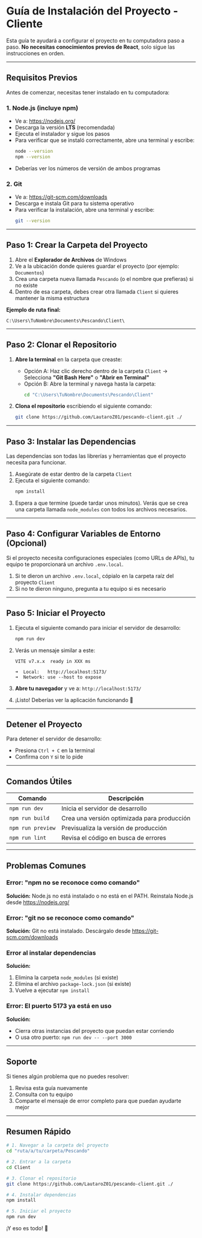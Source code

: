 # Guía de Instalación del Proyecto - Cliente

Esta guía te ayudará a configurar el proyecto en tu computadora paso a paso. **No necesitas conocimientos previos de React**, solo sigue las instrucciones en orden.

---

## Requisitos Previos

Antes de comenzar, necesitas tener instalado en tu computadora:

### 1. **Node.js** (incluye npm)
   - Ve a: https://nodejs.org/
   - Descarga la versión **LTS** (recomendada)
   - Ejecuta el instalador y sigue los pasos
   - Para verificar que se instaló correctamente, abre una terminal y escribe:
     ```bash
     node --version
     npm --version
     ```
   - Deberías ver los números de versión de ambos programas

### 2. **Git**
   - Ve a: https://git-scm.com/downloads
   - Descarga e instala Git para tu sistema operativo
   - Para verificar la instalación, abre una terminal y escribe:
     ```bash
     git --version
     ```

---

## Paso 1: Crear la Carpeta del Proyecto

1. Abre el **Explorador de Archivos** de Windows
2. Ve a la ubicación donde quieres guardar el proyecto (por ejemplo: `Documentos`)
3. Crea una carpeta nueva llamada `Pescando` (o el nombre que prefieras) si no existe
4. Dentro de esa carpeta, debes crear otra llamada `Client` si quieres mantener la misma estructura

**Ejemplo de ruta final:**
```
C:\Users\TuNombre\Documents\Pescando\Client\
```

---

## Paso 2: Clonar el Repositorio

1. **Abre la terminal** en la carpeta que creaste:
   - Opción A: Haz clic derecho dentro de la carpeta `Client` → Selecciona **"Git Bash Here"** o **"Abrir en Terminal"**
   - Opción B: Abre la terminal y navega hasta la carpeta:
     ```bash
     cd "C:\Users\TuNombre\Documents\Pescando\Client"
     ```

2. **Clona el repositorio** escribiendo el siguiente comando:
   ```bash
   git clone https://github.com/LautaroZ01/pescando-client.git ./
   ```

---

## Paso 3: Instalar las Dependencias

Las dependencias son todas las librerías y herramientas que el proyecto necesita para funcionar.

1. Asegúrate de estar dentro de la carpeta `Client`
2. Ejecuta el siguiente comando:
   ```bash
   npm install
   ```
3. Espera a que termine (puede tardar unos minutos). Verás que se crea una carpeta llamada `node_modules` con todos los archivos necesarios.

---

## Paso 4: Configurar Variables de Entorno (Opcional)

Si el proyecto necesita configuraciones especiales (como URLs de APIs), tu equipo te proporcionará un archivo `.env.local`.

1. Si te dieron un archivo `.env.local`, cópialo en la carpeta raíz del proyecto `Client`
2. Si no te dieron ninguno, pregunta a tu equipo si es necesario

---

## Paso 5: Iniciar el Proyecto

1. Ejecuta el siguiente comando para iniciar el servidor de desarrollo:
   ```bash
   npm run dev
   ```

2. Verás un mensaje similar a este:
   ```
   VITE v7.x.x  ready in XXX ms

   ➜  Local:   http://localhost:5173/
   ➜  Network: use --host to expose
   ```

3. **Abre tu navegador** y ve a: `http://localhost:5173/`

4. ¡Listo! Deberías ver la aplicación funcionando 🎉

---

## Detener el Proyecto

Para detener el servidor de desarrollo:
- Presiona `Ctrl + C` en la terminal
- Confirma con `Y` si te lo pide

---

## Comandos Útiles

| Comando | Descripción |
|---------|-------------|
| `npm run dev` | Inicia el servidor de desarrollo |
| `npm run build` | Crea una versión optimizada para producción |
| `npm run preview` | Previsualiza la versión de producción |
| `npm run lint` | Revisa el código en busca de errores |

---

## Problemas Comunes

### Error: "npm no se reconoce como comando"
**Solución:** Node.js no está instalado o no está en el PATH. Reinstala Node.js desde https://nodejs.org/

### Error: "git no se reconoce como comando"
**Solución:** Git no está instalado. Descárgalo desde https://git-scm.com/downloads

### Error al instalar dependencias
**Solución:** 
1. Elimina la carpeta `node_modules` (si existe)
2. Elimina el archivo `package-lock.json` (si existe)
3. Vuelve a ejecutar `npm install`

### Error: El puerto 5173 ya está en uso
**Solución:** 
- Cierra otras instancias del proyecto que puedan estar corriendo
- O usa otro puerto: `npm run dev -- --port 3000`

---

## Soporte

Si tienes algún problema que no puedes resolver:
1. Revisa esta guía nuevamente
2. Consulta con tu equipo
3. Comparte el mensaje de error completo para que puedan ayudarte mejor

---

## Resumen Rápido

```bash
# 1. Navegar a la carpeta del proyecto
cd "ruta/a/tu/carpeta/Pescando"

# 2. Entrar a la carpeta
cd Client

# 3. Clonar el repositorio
git clone https://github.com/LautaroZ01/pescando-client.git ./

# 4. Instalar dependencias
npm install

# 5. Iniciar el proyecto
npm run dev
```

¡Y eso es todo! 🚀
